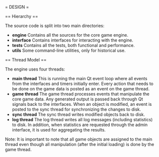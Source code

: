 = DESIGN =

== Hierarchy ==

The source code is split into two main directories:

 - __engine__    Contains all the sources for the core game engine.
 - __interface__ Contains interfaces for interacting with the engine.
 - __tests__     Contains all the tests, both functional and performance.
 - __utils__     Some command-line utilities, only for historical use.


== Thread Model ==

The engine uses four threads:

 - __main thread__ This is running the main Qt event loop where all events from
                   the interfaces and timers initially enter. Every action that
                   needs to be done on the game data is posted as an event on
                   the game thread.
 - __game thread__ The game thread processes events that manipulate the core game
                   data. Any generated output is passed back through Qt signals
                   back to the interfaces. When an object is modified, an event
                   is posted to the sync thread for synchronizing the changes to
                   disk.
 - __sync thread__ The sync thread writes modified objects back to disk.
 - __log thread__  The log thread writes all log messages (including statistics)
                   to disk. In addition, when statistics are requested through
                   the admin interface, it is used for aggregating the results.

Note: It is important to note that all game objects are assigned to the main
      thread even though all manipulation (after the initial loading) is done
      by the game thread.
